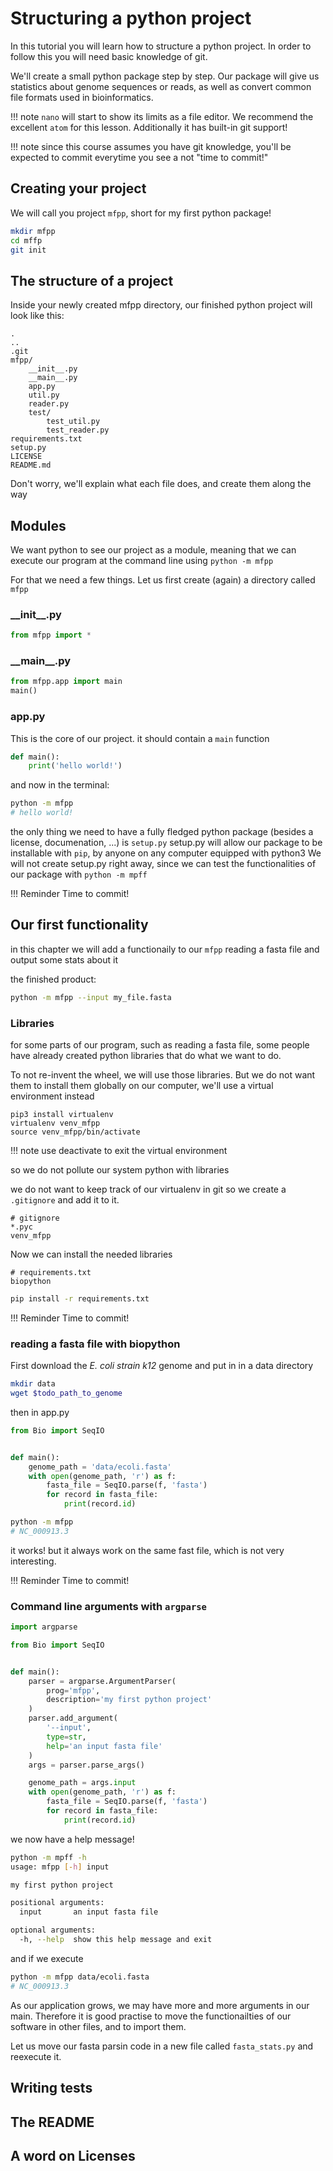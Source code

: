 # Structuring a python project

In this tutorial you will learn how to structure a python project.
In order to follow this you will need basic knowledge of git.

We'll create a small python package step by step.
Our package will give us statistics about genome sequences or reads, as well as convert common file formats used in bioinformatics.

!!! note
    `nano` will start to show its limits as a file editor. We recommend the excellent `atom` for this lesson.
    Additionally it has built-in git support!

!!! note
    since this course assumes you have git knowledge, you'll be expected to commit everytime you see a not "time to commit!"


## Creating your project

We will call you project `mfpp`, short for my first python package!

```bash
mkdir mfpp
cd mffp
git init
```

## The structure of a project

Inside your newly created mfpp directory, our finished python project will look like this:

```
.
..
.git
mfpp/
    __init__.py
    __main__.py
    app.py
    util.py
    reader.py
    test/
        test_util.py
        test_reader.py
requirements.txt
setup.py
LICENSE
README.md
```

Don't worry, we'll explain what each file does, and create them along the way

## Modules

We want python to see our project as a module, meaning that we can execute our program at the command line using `python -m mfpp`

For that we need a few things. Let us first create (again) a directory called `mfpp`

### \_\_init\_\_.py

```python
from mfpp import *
```

### \_\_main\_\_.py

```python
from mfpp.app import main
main()
```

### app.py

This is the core of our project. it should contain a `main` function

```python
def main():
    print('hello world!')
```

and now in the terminal:

```bash
python -m mfpp
# hello world!
```

the only thing we need to have a fully fledged python package (besides a license, documenation, ...) is `setup.py`
setup.py will allow our package to be installable with `pip`, by anyone on any computer equipped with python3
We will not create setup.py right away, since we can test the functionalities of our package with `python -m mpff`

!!! Reminder
    Time to commit!

## Our first functionality

in this chapter we will add a functionaily to our `mfpp` reading a fasta file and output some stats about it

the finished product:

```bash
python -m mfpp --input my_file.fasta
```

### Libraries

for some parts of our program, such as reading a fasta file, some people have already created python libraries that do what we want to do.

To not re-invent the wheel, we will use those libraries.
But we do not want them to install them globally on our computer, we'll use a virtual environment instead

```
pip3 install virtualenv
virtualenv venv_mfpp
source venv_mfpp/bin/activate
```

!!! note
    use deactivate to exit the virtual environment

so we do not pollute our system python with libraries

we do not want to keep track of our virtualenv in git so we create a `.gitignore` and add it to it.

```
# gitignore
*.pyc
venv_mfpp
```

Now we can install the needed libraries

```
# requirements.txt
biopython
```

```bash
pip install -r requirements.txt
```

!!! Reminder
    Time to commit!

### reading a fasta file with biopython

First download the *E. coli strain k12* genome and put in in a data directory

```bash
mkdir data
wget $todo_path_to_genome
```

then in app.py

```python
from Bio import SeqIO


def main():
    genome_path = 'data/ecoli.fasta'
    with open(genome_path, 'r') as f:
        fasta_file = SeqIO.parse(f, 'fasta')
        for record in fasta_file:
            print(record.id)
```

```bash
python -m mfpp
# NC_000913.3
```

it works! but it always work on the same fast file, which is not very interesting.

!!! Reminder
    Time to commit!

### Command line arguments with `argparse`

```python
import argparse

from Bio import SeqIO


def main():
    parser = argparse.ArgumentParser(
        prog='mfpp',
        description='my first python project'
    )
    parser.add_argument(
        '--input',
        type=str,
        help='an input fasta file'
    )
    args = parser.parse_args()

    genome_path = args.input
    with open(genome_path, 'r') as f:
        fasta_file = SeqIO.parse(f, 'fasta')
        for record in fasta_file:
            print(record.id)
```

we now have a help message!

```bash
python -m mpff -h
usage: mfpp [-h] input

my first python project

positional arguments:
  input       an input fasta file

optional arguments:
  -h, --help  show this help message and exit
```

and if we execute

```bash
python -m mfpp data/ecoli.fasta
# NC_000913.3
```

As our application grows, we may have more and more arguments in our main.
Therefore it is good practise to move the functionailties of our software in other files, and to import them.

Let us move our fasta parsin code in a new file called `fasta_stats.py` and reexecute it.

## Writing tests

## The README

## A word on Licenses
